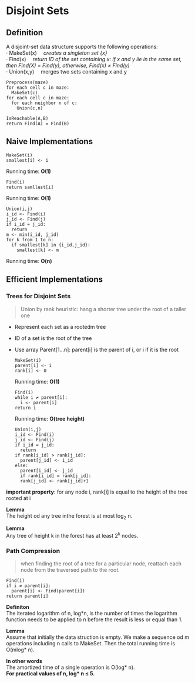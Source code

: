 # Disjoint Sets

## Definition    
A disjoint-set data structure supports the following operations:    
· MakeSet(x) &emsp;_creates a singleton set {x}_    
· Find(x) &emsp;_return ID of the set containing x: if x and y lie in the same set, then Find(X) = Find(y), otherwise, Find(x) ≠ Find(y)_    
· Union(x,y) &emsp;merges two sets containing x and y   

```
Preprocess(maze)
for each cell c in maze:
  MakeSet(c)
for each cell c in maze:
  for each neighbor n of c:
    Union(c,n)
```  
    
```
IsReachable(A,B)
return Find(A) = Find(B)
```


## Naive Implementations
```
MakeSet(i)
smallest[i] <- i
```
Running time: **O(1)**
```
Find(i)
return samllest[i]
```
Running time: **O(1)**
```
Union(i,j)
i_id <- Find(i)
j_id <- Find(j)
if i_id = j_id:
  return
m <- min(i_id, j_id)
for k from 1 to n:
  if smallest[k] in {i_id,j_id}:
    smallest[k] <- m
```
Running time: **O(n)**

## Efficient Implementations

### Trees for Disjoint Sets
> Union by rank heuristic: hang a shorter tree under the root of a taller one

* Represent each set as a rootedm tree
* ID of a set is the root of the tree
* Use array Parent[1...n]: parent[i] is the parent of i, or i if it is the root
  
  ```
  MakeSet(i)
  parent[i] <- i
  rank[i] <- 0
  ```
  Running time: **O(1)**
  ```
  Find(i)
  while i ≠ parent[i]:
    i <- parent[i]
  return i
  ```
  Running time: **O(tree height)**
  ```
  Union(i,j)
  i_id <- Find(i)
  j_id <- Find(j)
  if i_id = j_id:
    return
  if rank[i_id] > rank[j_id]:
    parent[j_id] <- i_id
  else:
    parent[i_id] <- j_id
    if rank[i_id] = rank[j_id]:
    rank[j_id] <- rank[j_id]+1
  ```
**important property**: for any node i, rank[i] is equal to the height of the tree rooted at i    

**Lemma**   
The height od any tree inthe forest is at most log<sub>2</sub> n.   

**Lemma**   
Any tree of height k in the forest has at least 2<sup>k</sup> nodes.    

### Path Compression
> when finding the root of a tree for a particular node, reattach each node from the traversed path to the root.

```
Find(i)
if i ≠ parent[i]:
  parent[i] <- Find(parent[i])
return parent[i]
```
**Definiton**   
The iterated logarithm of n, log*n, is the number of times the logarithm function needs to be applied to n before the result is less or equal than 1.

**Lemma**   
Assume that initially the data struction is empty. We make a sequence od m operations including n calls to MakeSet. Then the total running time is O(mlog* n).

**In other words**    
The amortized time of a single operation is O(log* n).    
__For practical values of n, log* n ≤ 5.__




